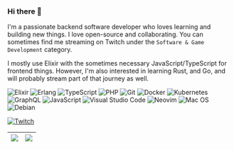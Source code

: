### Hi there 👋

I'm a passionate backend software developer who loves learning and building new things. I love open-source and collaborating. You can sometimes find me streaming on Twitch under the `Software & Game Development` category.

I mostly use Elixir with the sometimes necessary JavaScript/TypeScript for frontend things. However, I'm also interested in learning Rust, and Go, and will probably stream part of that journey as well.

![Elixir](https://img.shields.io/badge/elixir-%234B275F.svg?style=for-the-badge&logo=elixir&logoColor=white)
 ![Erlang](https://img.shields.io/badge/Erlang-white.svg?style=for-the-badge&logo=erlang&logoColor=a90533)
 ![TypeScript](https://img.shields.io/badge/typescript-%23007ACC.svg?style=for-the-badge&logo=typescript&logoColor=white)
 ![PHP](https://img.shields.io/badge/php-%23777BB4.svg?style=for-the-badge&logo=php&logoColor=white)
 ![Git](https://img.shields.io/badge/git-%23F05033.svg?style=for-the-badge&logo=git&logoColor=white)
 ![Docker](https://img.shields.io/badge/docker-%230db7ed.svg?style=for-the-badge&logo=docker&logoColor=white)
 ![Kubernetes](https://img.shields.io/badge/kubernetes-%23326ce5.svg?style=for-the-badge&logo=kubernetes&logoColor=white) 
 ![GraphQL](https://img.shields.io/badge/-GraphQL-E10098?style=for-the-badge&logo=graphql&logoColor=white)
 ![JavaScript](https://img.shields.io/badge/javascript-%23323330.svg?style=for-the-badge&logo=javascript&logoColor=%23F7DF1E)
 ![Visual Studio Code](https://img.shields.io/badge/Visual%20Studio%20Code-0078d7.svg?style=for-the-badge&logo=visual-studio-code&logoColor=white) 
 ![Neovim](https://img.shields.io/badge/NeoVim-%2357A143.svg?&style=for-the-badge&logo=neovim&logoColor=white)
 ![Mac OS](https://img.shields.io/badge/mac%20os-000000?style=for-the-badge&logo=macos&logoColor=F0F0F0)
 ![Debian](https://img.shields.io/badge/Debian-D70A53?style=for-the-badge&logo=debian&logoColor=white)
 
[![Twitch](https://img.shields.io/badge/ShyRyan-%239146FF.svg?style=for-the-badge&logo=Twitch&logoColor=white)](http://twitch.tv/ShyRyan)

<!--
**ryanwinchester/ryanwinchester** is a ✨ _special_ ✨ repository because its `README.md` (this file) appears on your GitHub profile.

Here are some ideas to get you started:

- 🔭 I’m currently working on ...
- 🌱 I’m currently learning ...
- 👯 I’m looking to collaborate on ...
- 🤔 I’m looking for help with ...
- 💬 Ask me about ...
- 📫 How to reach me: ...
- 😄 Pronouns: ...
- ⚡ Fun fact: ...
-->

| <a href="https://github.com/ryanwinchester" style="text-decoration: none !important;"><img align="center" src="https://github-readme-stats.vercel.app/api?username=ryanwinchester&show_icons=true&theme=radical&hide_border=true&count_private=true" /></a> | <a href="https://github.com/ryanwinchester" style="text-decoration: none !important;"><img align="center" src="https://github-readme-stats.vercel.app/api/top-langs/?username=ryanwinchester&layout=compact&theme=radical&hide_border=true&count_private=true" /></a> |
| ------------- | ------------- |
